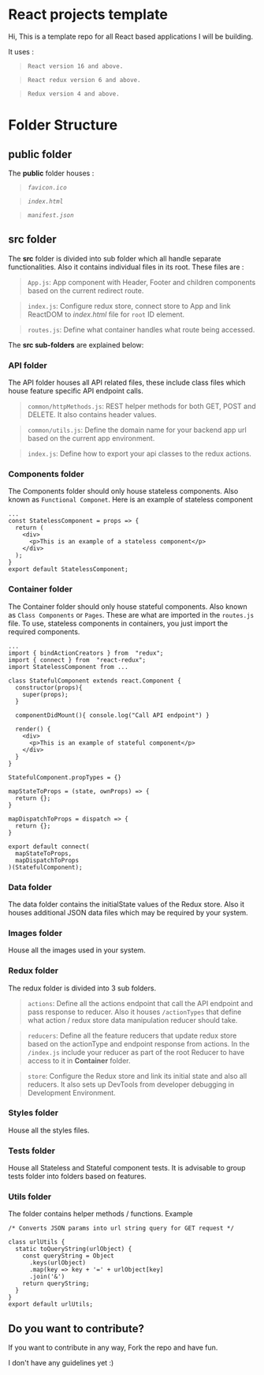 
# **React projects template**

Hi, This is a template repo for all React based applications I will be building.

It uses :

> `React version 16 and above.`

> `React redux version 6 and above.`

> `Redux version 4 and above.`

# **Folder Structure**

## **public folder**

The **public** folder houses :

>_`favicon.ico`_

>_`index.html`_

>_`manifest.json`_

## **src folder**

The **src** folder is divided into sub folder which all handle separate functionalities. Also it contains individual files in its root. These files are :

>  `App.js`: App component with Header, Footer and children components based on the current redirect route.

>  `index.js`: Configure redux store, connect store to App and link ReactDOM to _index.html_ file for `root` ID element.

>  `routes.js`: Define what container handles what route being accessed.

The **src sub-folders** are explained below:

### **API folder**

The API folder houses all API related files, these include class files which house feature specific API endpoint calls.

>  `common/httpMethods.js`: REST helper methods for both GET, POST and DELETE. It also contains header values.

>  `common/utils.js`: Define the domain name for your backend app url based on the current app environment.

>  `index.js`: Define how to export your api classes to the redux actions.

### **Components folder**

The Components folder should only house stateless components. Also known as `Functional Componet`. Here is an example of stateless component

```
...
const StatelessComponent = props => {
  return (
    <div>
      <p>This is an example of a stateless component</p>
	</div>
  );
}
export default StatelessComponent;
```

### **Container folder**

The Container folder should only house stateful components. Also known as `Class Components` or `Pages`. These are what are imported in the `routes.js` file.  To use, stateless components in containers, you just import the required components.

```
...
import { bindActionCreators } from  "redux";
import { connect } from  "react-redux";
import StatelessComponent from ...

class StatefulComponent extends react.Component {
  constructor(props){
    super(props);
  }

  componentDidMount(){ console.log("Call API endpoint") }

  render() {
    <div>
      <p>This is an example of stateful component</p>
    </div>
  }
}

StatefulComponent.propTypes = {}

mapStateToProps = (state, ownProps) => {
  return {};
}

mapDispatchToProps = dispatch => {
  return {};
}

export default connect(
  mapStateToProps,
  mapDispatchToProps
)(StatefulComponent);

```
### **Data folder**

The data folder contains the initialState values of the Redux store. Also it houses additional JSON data files which may be required by your system.

### **Images folder**

House all the images used in your system.

### **Redux folder**

The redux folder is divided into 3 sub folders.

> `actions`:  Define all the actions endpoint that call the API endpoint and pass response to reducer. Also it houses `/actionTypes` that define what action / redux store data manipulation reducer should take.

>  `reducers`: Define all the feature reducers that update redux store based on the actionType and endpoint response from actions. In the `/index.js` include your reducer as part of the root Reducer to have access to it in **Container** folder.

> `store`: Configure the Redux store and link its initial state and also all reducers. It also sets up DevTools from developer debugging in Development Environment.

### **Styles folder**

House all the styles files.

### **Tests folder**

House all Stateless and Stateful component tests. It is advisable to group tests folder into folders based on features.

### **Utils folder**

The folder contains helper methods / functions. Example

```
/* Converts JSON params into url string query for GET request */

class urlUtils {
  static toQueryString(urlObject) {
    const queryString = Object
      .keys(urlObject)
      .map(key => key + '=' + urlObject[key]
      .join('&')
    return queryString;
  }
}
export default urlUtils;

```

## Do you want to contribute?

If you want to contribute in any way, Fork the repo and have fun.

I don't have any guidelines yet :)
